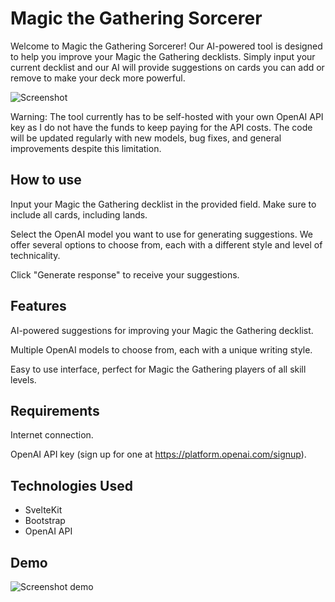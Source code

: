 # Magic the Gathering Sorcerer

Welcome to Magic the Gathering Sorcerer! Our AI-powered tool is designed to help you improve your Magic the Gathering decklists. Simply input your current decklist and our AI will provide suggestions on cards you can add or remove to make your deck more powerful.

![Screenshot](https://user-images.githubusercontent.com/37254797/209266792-0e0cd6cc-93ac-4c0a-92e6-96a7b89075ed.png)

Warning: The tool currently has to be self-hosted with your own OpenAI API key as I do not have the funds to keep paying for the API costs. The code will be updated regularly with new models, bug fixes, and general improvements despite this limitation.

## How to use

Input your Magic the Gathering decklist in the provided field. Make sure to include all cards, including lands.

Select the OpenAI model you want to use for generating suggestions. We offer several options to choose from, each with a different style and level of technicality.

Click "Generate response" to receive your suggestions.

## Features

AI-powered suggestions for improving your Magic the Gathering decklist.

Multiple OpenAI models to choose from, each with a unique writing style.

Easy to use interface, perfect for Magic the Gathering players of all skill levels.

## Requirements

Internet connection.

OpenAI API key (sign up for one at https://platform.openai.com/signup).

## Technologies Used

- SvelteKit
- Bootstrap
- OpenAI API

## Demo

![Screenshot demo](https://user-images.githubusercontent.com/37254797/209268422-3e854027-860c-478d-adb6-862ff7e08e6c.png)
